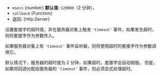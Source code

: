 <!-- YAML
added: v0.9.12
-->

* `msecs` {number} **默认值:** `120000`（2 分钟）。
* `callback` {Function}
* 返回: {http.Server}

设置套接字的超时值，并在服务器对象上触发 `'timeout'` 事件，如果发生超时，则将套接字作为参数传入。

如果服务器对象上有 `'timeout'` 事件监听器，则将使用超时的套接字作为参数调用它。

默认情况下，服务器的超时值为 2 分钟，如果超时，套接字会自动销毁。 
但是，如果将回调分配给服务器的 `'timeout'` 事件，则必须显式处理超时。



